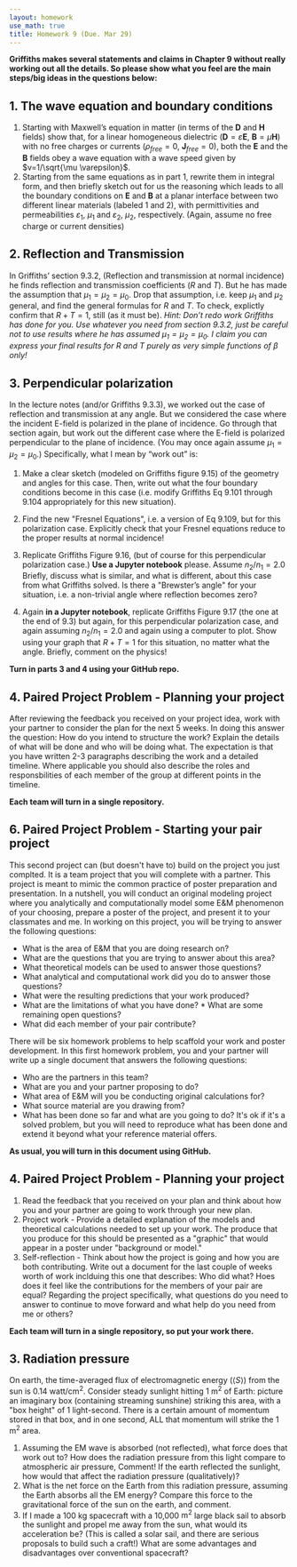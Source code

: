 ```yaml
---
layout: homework
use_math: true
title: Homework 9 (Due. Mar 29)
---
```


**Griffiths makes several statements and claims in Chapter 9 without really working out all the details. So please show what you feel are the main steps/big ideas in the questions below:**

## 1. The wave equation and boundary conditions

1. Starting with Maxwell’s equation in matter (in terms of the $\mathbf{D}$ and $\mathbf{H}$ fields) show that, for a linear homogeneous dielectric ($\mathbf{D} =  \varepsilon \mathbf{E}$, $\mathbf{B} = \mu \mathbf{H}$) with no free charges or currents ($\rho_{free} = 0$,  $\mathbf{J}_{free} = 0$), both the $\mathbf{E}$ and the $\mathbf{B}$ fields obey a wave equation with a wave speed given by $v=1/\sqrt{\mu \varepsilon}$.
2. Starting from the same equations as in part 1, rewrite them in integral form, and then briefly sketch out for us the reasoning which leads to all the boundary conditions on $\mathbf{E}$ and $\mathbf{B}$ at a planar interface between two different linear materials (labeled 1 and 2), with permittivities and permeabilities $\varepsilon_1$, $\mu_1$ and $\varepsilon_2$, $\mu_2$, respectively.  (Again, assume no free charge or current densities)

## 2. Reflection and Transmission

In Griffiths’ section 9.3.2, (Reflection and transmission at normal incidence) he finds reflection and transmission coefficients ($R$ and $T$). But he has made the assumption that $\mu_1 = \mu_2 = \mu_0$.
Drop that assumption, i.e. keep $\mu_1$ and $\mu_2$ general, and find the general formulas for $R$ and $T$.
To check, explictly confirm that $R+T=1$, still (as it must be).
*Hint: Don’t redo work Griffiths has done for you. Use whatever you need from section 9.3.2, just be careful not to use results where he has assumed $\mu_1 = \mu_2 = \mu_0$.   I claim you can express your final results for R and T purely as very simple functions of $\beta$ only!*

## 3. Perpendicular polarization

In the lecture notes (and/or Griffiths 9.3.3), we worked out the case of reflection and transmission at any angle. But we considered the case where the incident E-field is polarized in the plane of incidence.  Go through that section again, but work out the different case where the E-field is polarized perpendicular to the plane of incidence. (You may once again assume $\mu_1=\mu_2=\mu_0$.)
Specifically, what I mean by “work out” is:

1. Make a clear sketch (modeled on Griffiths figure 9.15) of the geometry and angles for this case. Then, write out what the four boundary conditions become in this case (i.e. modify Griffiths Eq 9.101 through 9.104 appropriately for this new situation).

2. Find the new "Fresnel Equations", i.e. a version of Eq 9.109, but for this polarization case. Explicitly check that your Fresnel equations reduce to the proper results at normal incidence!

3. Replicate Griffiths Figure 9.16, (but of course for this perpendicular polarization case.) **Use a Jupyter notebook** please. Assume $n_2/n_1=2.0$ Briefly, discuss what is similar, and what is different, about this case from what Griffiths solved. Is there a "Brewster’s angle" for your situation, i.e. a non-trivial angle where reflection becomes zero?

4. Again **in a Jupyter notebook**, replicate Griffiths Figure 9.17  (the one at the end of 9.3) but again, for this perpendicular polarization case, and again assuming $n_2/n_1=2.0$ and again using a computer to plot.  Show using your graph that $R+T=1$ for this situation, no matter what the angle. Briefly, comment on the physics!

**Turn in parts 3 and 4 using your GitHub repo.**



## 4. Paired Project Problem - Planning your project

After reviewing the feedback you received on your project idea, work with your partner to consider the plan for the next 5 weeks. In doing this answer  the question: How do you intend to structure the work? Explain the details of what will be done and who will be doing what. The expectation is that you have written 2-3 paragraphs describing the work and a detailed timeline. Where applicable you should also describe the roles and responsbilities of each member of the group at different points in the timeline.

**Each team will turn in a single repository.**


## 6. Paired Project Problem - Starting your pair project

This second project can (but doesn't have to) build on the project you just complted. It is a team project that you will complete with a partner. This project is meant to mimic the common practice of poster preparation and presentation. In a nutshell, you will conduct an original modeling project where you analytically and computationally model some E&M phenomenon of your choosing, prepare a poster of the project, and present it to your classmates and me. In working on this project, you will be trying to answer the following questions:

* What is the area of E&M that you are doing research on?
* What are the questions that you are trying to answer about this area?
* What theoretical models can be used to answer those questions?
* What analytical and computational work did you do to answer those questions?
* What were the resulting predictions that your work produced?
* What are the limitations of what you have done? * What are some remaining open questions?
* What did each member of your pair contribute?

There will be six homework problems to help scaffold your work and poster development. In this first homework problem, you and your partner will write up a single document that answers the following questions:

* Who are the partners in this team?
* What are you and your partner proposing to do?
* What area of E&M will you be conducting original calculations for?
* What source material are you drawing from?
* What has been done so far and what are you going to do? It's ok if it's a solved problem, but you will need to reproduce what has been done and extend it beyond what your reference material offers.

**As usual, you will turn in this document using GitHub.**

## 4. Paired Project Problem - Planning your project

1. Read the feedback that you received on your plan and think about how you and your partner are going to work through your new plan.
2. Project work - Provide a detailed explanation of the models and theoretical calculations needed to set up your work. The produce that you produce for this should be presented as a "graphic" that would appear in a poster under "background or model."
3. Self-reflection - Think about how the project is going and how you are both contributing. Write out a document for the last couple of weeks worth of work inclduing this one that describes: Who did what? Hoes does it feel like the contributions for the members of your pair are equal? Regarding the project specifically, what questions do you need to answer to continue to move forward and what help do you need from me or others?

**Each team will turn in a single repository, so put your work there.**

## 3. Radiation pressure

On earth, the time-averaged flux of electromagnetic energy ($\langle S \rangle$) from the sun is 0.14 $\text{watt/cm}^2$. Consider steady sunlight hitting 1 $\text{m}^2$ of Earth: picture an imaginary box (containing streaming sunshine) striking this area, with a "box height" of 1 light-second. There is a certain amount of momentum stored in that box, and in one second, ALL that momentum will strike the 1 $\text{m}^2$ area.

1. Assuming the EM wave is absorbed (not reflected), what force does that work out to? How does the radiation pressure from this light compare to atmospheric air pressure, Comment! If the earth reflected the sunlight, how would that affect the radiation pressure (qualitatively)?
2. What is the net force on the Earth from this radiation pressure, assuming the Earth absorbs all the EM energy? Compare this force to the gravitational force of the sun on the earth, and comment.
3. If I made a 100 kg spacecraft with a 10,000 $\text{m}^2$ large black sail to absorb the sunlight and propel me away from the sun, what would its acceleration be? (This is called a solar sail, and there are serious proposals to build such a craft!) What are some advantages and disadvantages over conventional spacecraft?
